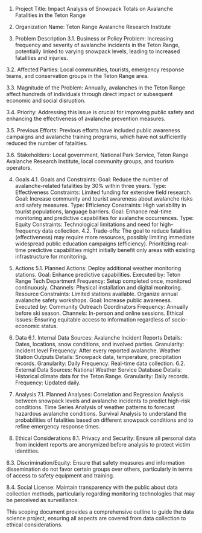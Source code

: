 1. Project Title:
Impact Analysis of Snowpack Totals on Avalanche Fatalities in the Teton Range

2. Organization Name:
Teton Range Avalanche Research Institute

3. Problem Description
3.1. Business or Policy Problem:
Increasing frequency and severity of avalanche incidents in the Teton Range, potentially linked to varying snowpack levels, leading to increased fatalities and injuries.

3.2. Affected Parties:
Local communities, tourists, emergency response teams, and conservation groups in the Teton Range area.

3.3. Magnitude of the Problem:
Annually, avalanches in the Teton Range affect hundreds of individuals through direct impact or subsequent economic and social disruption.

3.4. Priority:
Addressing this issue is crucial for improving public safety and enhancing the effectiveness of avalanche prevention measures.

3.5. Previous Efforts:
Previous efforts have included public awareness campaigns and avalanche training programs, which have not sufficiently reduced the number of fatalities.

3.6. Stakeholders:
Local government, National Park Service, Teton Range Avalanche Research Institute, local community groups, and tourism operators.

4. Goals
4.1. Goals and Constraints:
Goal: Reduce the number of avalanche-related fatalities by 30% within three years.
Type: Effectiveness
Constraints: Limited funding for extensive field research.
Goal: Increase community and tourist awareness about avalanche risks and safety measures.
Type: Efficiency
Constraints: High variability in tourist populations, language barriers.
Goal: Enhance real-time monitoring and predictive capabilities for avalanche occurrences.
Type: Equity
Constraints: Technological limitations and need for high-frequency data collection.
4.2. Trade-offs:
The goal to reduce fatalities (effectiveness) may require more resources, possibly limiting immediate widespread public education campaigns (efficiency). Prioritizing real-time predictive capabilities might initially benefit only areas with existing infrastructure for monitoring.

5. Actions
5.1. Planned Actions:
Deploy additional weather monitoring stations.
Goal: Enhance predictive capabilities.
Executed by: Teton Range Tech Department
Frequency: Setup completed once, monitored continuously.
Channels: Physical installation and digital monitoring.
Resource Constraints: Limited stations available.
Organize annual avalanche safety workshops.
Goal: Increase public awareness.
Executed by: Community Outreach Coordinators
Frequency: Annually before ski season.
Channels: In-person and online sessions.
Ethical Issues: Ensuring equitable access to information regardless of socio-economic status.
6. Data
6.1. Internal Data Sources:
Avalanche Incident Reports
Details: Dates, locations, snow conditions, and involved parties.
Granularity: Incident level
Frequency: After every reported avalanche.
Weather Station Outputs
Details: Snowpack data, temperature, precipitation records.
Granularity: Daily
Frequency: Real-time data collection.
6.2. External Data Sources:
National Weather Service Database
Details: Historical climate data for the Teton Range.
Granularity: Daily records.
Frequency: Updated daily.
7. Analysis
7.1. Planned Analyses:
Correlation and Regression Analysis between snowpack levels and avalanche incidents to predict high-risk conditions.
Time Series Analysis of weather patterns to forecast hazardous avalanche conditions.
Survival Analysis to understand the probabilities of fatalities based on different snowpack conditions and to refine emergency response times.
8. Ethical Considerations
8.1. Privacy and Security:
Ensure all personal data from incident reports are anonymized before analysis to protect victim identities.

8.3. Discrimination/Equity:
Ensure that safety measures and information dissemination do not favor certain groups over others, particularly in terms of access to safety equipment and training.

8.4. Social License:
Maintain transparency with the public about data collection methods, particularly regarding monitoring technologies that may be perceived as surveillance.

This scoping document provides a comprehensive outline to guide the data science project, ensuring all aspects are covered from data collection to ethical considerations.